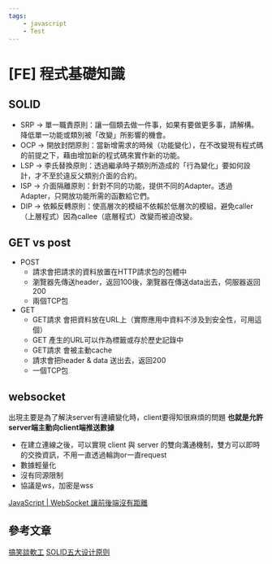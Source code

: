 ```yaml
---
tags: 
    - javascript
    - Test
---
```

# [FE] 程式基礎知識
## SOLID
* SRP -> 單一職責原則：讓一個類去做一件事，如果有要做更多事，請解構。降低單一功能或類別被「改變」所影響的機會。
* OCP -> 開放封閉原則：當新增需求的時候（功能變化），在不改變現有程式碼的前提之下，藉由增加新的程式碼來實作新的功能。
* LSP -> 李氏替換原則：透過繼承時子類別所造成的「行為變化」要如何設計，才不至於違反父類別介面的合約。
* ISP -> 介面隔離原則：針對不同的功能，提供不同的Adapter。透過Adapter，只開放功能所需的函數給它們。
* DIP -> 依賴反轉原則：使高層次的模組不依賴於低層次的模組，避免caller（上層程式）因為callee（底層程式）改變而被迫改變。

## GET vs post
* POST
  * 請求會把請求的資料放置在HTTP請求包的包體中
  * 瀏覽器先傳送header，返回100後，瀏覽器在傳送data出去，伺服器返回200
  * 兩個TCP包
* GET
  * GET請求 會把資料放在URL上（實際應用中資料不涉及到安全性，可用這個）
  * GET 產生的URL可以作為標籤或存於歷史記錄中
  * GET請求 會被主動cache
  * 請求會把header & data 送出去，返回200
  * 一個TCP包

## websocket
出現主要是為了解決server有連續變化時，client要得知很麻煩的問題
**也就是允許server端主動向client端推送數據**
* 在建立連線之後，可以實現 client 與 server 的雙向溝通機制，雙方可以即時的交換資訊，不用一直透過輪詢or一直request
* 數據輕量化
* 沒有同源限制
* 協議是ws，加密是wss

[JavaScript | WebSocket 讓前後端沒有距離](https://medium.com/enjoy-life-enjoy-coding/javascript-websocket-%E8%AE%93%E5%89%8D%E5%BE%8C%E7%AB%AF%E6%B2%92%E6%9C%89%E8%B7%9D%E9%9B%A2-34536c333e1b)


## 參考文章
[搞笑談軟工](http://teddy-chen-tw.blogspot.com/2014/04/solid.html)
[SOLID五大设计原则](https://juejin.cn/post/7015582644645675044)

